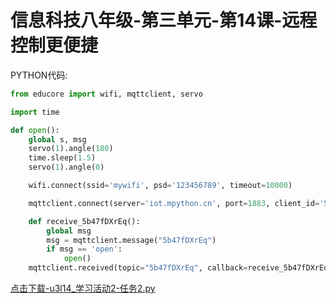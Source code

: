 # 信息科技八年级-第三单元-第14课-远程控制更便捷

PYTHON代码:

```python
from educore import wifi, mqttclient, servo

import time

def open():
    global s, msg
    servo(1).angle(180)
    time.sleep(1.5)
    servo(1).angle(0)

    wifi.connect(ssid='mywifi', psd='123456789', timeout=10000)

    mqttclient.connect(server='iot.mpython.cn', port=1883, client_id='5b47f88377', user='5b47fLPnCo', psd='5b47fPkugf')

    def receive_5b47fDXrEq():
        global msg
        msg = mqttclient.message("5b47fDXrEq")
        if msg == 'open':
            open()
    mqttclient.received(topic="5b47fDXrEq", callback=receive_5b47fDXrEq)
```

<a href="./py/u3l14_学习活动2-任务2.py" download>点击下载-u3l14_学习活动2-任务2.py</a>
